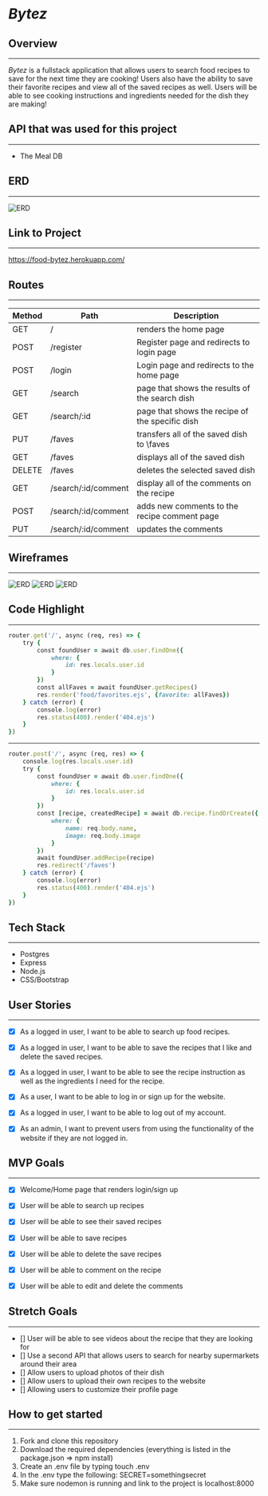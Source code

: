 # *Bytez*
## Overview
---

*Bytez* is a fullstack application that allows users to search food recipes to save for the next time they are cooking! Users also have the ability to save their favorite recipes and view all of the saved recipes as well. Users will be able to see cooking instructions and ingredients needed for the dish they are making!



## API that was used for this project
---
- The Meal DB



## ERD
---
![ERD](/static/img/erd.png)





## Link to Project 
---
https://food-bytez.herokuapp.com/



## Routes
---
| Method | Path | Description |
| ---| ----------| ---|
| GET | / | renders the home page
| POST | /register | Register page and redirects to login page
| POST | /login | Login page and redirects to the home page
| GET | /search | page that shows the results of the search dish
| GET | /search/:id | page that shows the recipe of the specific dish
| PUT | /faves | transfers all of the saved dish to \faves
| GET | /faves | displays all of the saved dish
| DELETE | /faves | deletes the selected saved dish
| GET | /search/:id/comment | display all of the comments on the recipe
| POST | /search/:id/comment | adds new comments to the recipe comment page
| PUT | /search/:id/comment | updates the comments



## Wireframes
---
![ERD](/static/img/wireframe/IMG_0977.jpg)
![ERD](/static/img/wireframe/IMG_0976.jpg)
![ERD](/static/img/wireframe/IMG_0975.jpg)




## Code Highlight
---
```ruby
router.get('/', async (req, res) => {
    try {
        const foundUser = await db.user.findOne({
            where: {
                id: res.locals.user.id
            }
        })
        const allFaves = await foundUser.getRecipes()
        res.render('food/favorites.ejs', {favorite: allFaves})
    } catch (error) {
        console.log(error)
        res.status(400).render('404.ejs')
    }
})
```
---
```ruby
router.post('/', async (req, res) => {
    console.log(res.locals.user.id)
    try {
        const foundUser = await db.user.findOne({
            where: {
                id: res.locals.user.id
            }
        })
        const [recipe, createdRecipe] = await db.recipe.findOrCreate({
            where: {
                name: req.body.name,
                image: req.body.image
            }
        })
        await foundUser.addRecipe(recipe)
        res.redirect('/faves')
    } catch (error) {
        console.log(error)
        res.status(400).render('404.ejs')
    }
})
```


## Tech Stack
---
- Postgres
- Express
- Node.js
- CSS/Bootstrap



## User Stories
---

- [X] As a logged in user, I want to be able to search up food recipes.
- [X] As a logged in user, I want to be able to save the recipes that I like and delete the saved recipes.
- [X] As a logged in user, I want to be able to see the recipe instruction as well as the ingredients I need for the recipe.
- [X] As a user, I want to be able to log in or sign up for the website.
- [X] As a logged in user, I want to be able to log out of my account.
- [X] As an admin, I want to prevent users from using the functionality of the website if they are not logged in.


## MVP Goals
---
- [X] Welcome/Home page that renders login/sign up
- [X] User will be able to search up recipes
- [X] User will be able to see their saved recipes
- [X] User will be able to save recipes
- [X] User will be able to delete the save recipes
- [X] User will be able to comment on the recipe
- [X] User will be able to edit and delete the comments



## Stretch Goals
---
- [] User will be able to see videos about the recipe that they are looking for
- [] Use a second API that allows users to search for nearby supermarkets around their area
- [] Allow users to upload photos of their dish
- [] Allow users to upload their own recipes to the website
- [] Allowing users to customize their profile page


## How to get started
---
1. Fork and clone this repository
2. Download the required dependencies (everything is listed in the package.json => npm install)
3. Create an .env file by typing touch .env
4. In the .env type the following: SECRET=somethingsecret
5. Make sure nodemon is running and link to the project is localhost:8000
